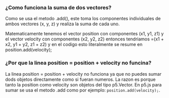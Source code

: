 ### ¿Como funciona la suma de dos vectores?
Como se usa el metodo .add(), este toma los componentes individuales de ambos vectores (x, y, z) y realiza la suma de cada uno.

Matematicamente tenemos el vector position con componentes (x1, y1, z1) y el vector velocity con componentes (x2, y2, z2) entonces tendriamos =(x1 + x2, y1 + y2, z1 + z2)
y en el codigo esto literalmente se resume en position.add(velocity);




### ¿Por que la linea position = position + velocity no funcina?
La linea position = position + velocity no funciona ya que no puedes sumar dods objetos directamente como si fueran numeros. La razon es porque tanto la position como velocity son objetos del tipo p5.Vector.
En p5.js para sumar se usa el metodo .add como por ejemplo: ```position.add(velocity);```.
